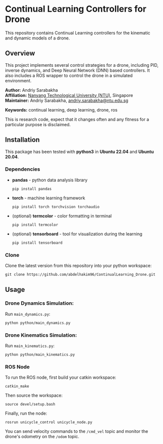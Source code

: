 # Continual Learning Controllers for Drone

This repository contains Continual Learning controllers for the kinematic and dynamic models of a drone.

## Overview

This project implements several control strategies for a drone, including PID, inverse dynamics, and Deep Neural Network (DNN) based controllers. It also includes a ROS wrapper to control the drone in a simulated environment.

**Author:** Andriy Sarabakha<br />
**Affiliation:** [Nanyang Technological University (NTU)](https://www.ntu.edu.sg), Singapore<br />
**Maintainer:** Andriy Sarabakha, andriy.sarabakha@ntu.edu.sg

**Keywords:** continual learning, deep learning, drone, ros

This is research code, expect that it changes often and any fitness for a particular purpose is disclaimed.

## Installation

This package has been tested with **python3** in **Ubuntu 22.04** and **Ubuntu 20.04**.

### Dependencies

- **pandas** - python data analysis library
  
      pip install pandas

- **torch** - machine learning framework
  
      pip install torch torchvision torchaudio

- (optional) **termcolor** - color formatting in terminal
  
      pip install termcolor

- (optional) **tensorboard** - tool for visualization during the learning
  
      pip install tensorboard

### Clone

Clone the latest version from this repository into your python workspace:

    git clone https://github.com/abdelhakim96/ContinualLearning_Drone.git

## Usage

### Drone Dynamics Simulation:

Run `main_dynamics.py`:

    python python/main_dynamics.py

### Drone Kinematics Simulation:

Run `main_kinematics.py`:

    python python/main_kinematics.py

### ROS Node

To run the ROS node, first build your catkin workspace:

    catkin_make

Then source the workspace:

    source devel/setup.bash

Finally, run the node:

    rosrun unicycle_control unicycle_node.py

You can send velocity commands to the `/cmd_vel` topic and monitor the drone's odometry on the `/odom` topic.
